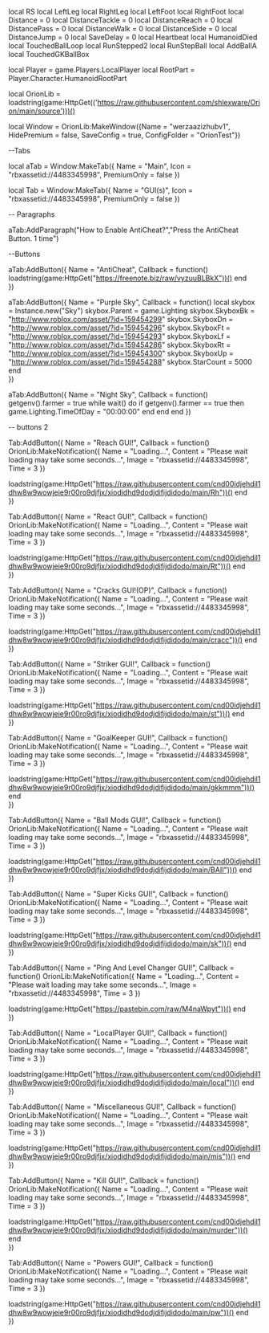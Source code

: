 local RS
local LeftLeg
local RightLeg
local LeftFoot
local RightFoot
local Distance = 0
local DistanceTackle = 0
local DistanceReach = 0
local DistancePass = 0
local DistanceWalk = 0
local DistanceSide = 0
local DistanceJump = 0
local SaveDelay = 0
local Heartbeat
local HumanoidDied
local TouchedBallLoop
local RunStepped2
local RunStepBall
local AddBallA
local TouchedGKBallBox

local Player = game.Players.LocalPlayer
local RootPart = Player.Character.HumanoidRootPart


local OrionLib = loadstring(game:HttpGet(('https://raw.githubusercontent.com/shlexware/Orion/main/source')))()

local Window = OrionLib:MakeWindow({Name = "werzaazizhubv1", HidePremium = false, SaveConfig = true, ConfigFolder = "OrionTest"})

--Tabs
 
local aTab = Window:MakeTab({
	Name = "Main",
	Icon = "rbxassetid://4483345998",
	PremiumOnly = false
})

local Tab = Window:MakeTab({
	Name = "GUI(s)",
	Icon = "rbxassetid://4483345998",
	PremiumOnly = false
})

-- Paragraphs

aTab:AddParagraph("How to Enable AntiCheat?","Press the AntiCheat Button. 1 time")

--Buttons

aTab:AddButton({
	Name = "AntiCheat",
	Callback = function()
      		loadstring(game:HttpGet("https://freenote.biz/raw/vyzuuBLBkX"))()
  	end    
})

aTab:AddButton({
	Name = "Purple Sky",
	Callback = function()
      		local skybox = Instance.new("Sky")
skybox.Parent = game.Lighting
skybox.SkyboxBk = "http://www.roblox.com/asset/?id=159454299"
skybox.SkyboxDn = "http://www.roblox.com/asset/?id=159454296"
skybox.SkyboxFt = "http://www.roblox.com/asset/?id=159454293"
skybox.SkyboxLf = "http://www.roblox.com/asset/?id=159454286"
skybox.SkyboxRt = "http://www.roblox.com/asset/?id=159454300"
skybox.SkyboxUp = "http://www.roblox.com/asset/?id=159454288"
skybox.StarCount = 5000
  	end    
})

aTab:AddButton({
	Name = "Night Sky",
	Callback = function()
	    getgenv().farmer = true
	    while wait() do
	    if getgenv().farmer == true then
	    game.Lighting.TimeOfDay = "00:00:00"
	    end
	    end
    end
})

-- buttons 2

Tab:AddButton({
	Name = "Reach GUI!",
	Callback = function()
      		OrionLib:MakeNotification({
	Name = "Loading...",
	Content = "Please wait loading may take some seconds...",
	Image = "rbxassetid://4483345998",
	Time = 3
})

loadstring(game:HttpGet("https://raw.githubusercontent.com/cnd00idjehdil1dhw8w9wowjeie9r00ro9djfjx/xiodidhd9dodjdifijdidodo/main/Rh"))()
  	end    
})

Tab:AddButton({
	Name = "React GUI!",
	Callback = function()
      		OrionLib:MakeNotification({
	Name = "Loading...",
	Content = "Please wait loading may take some seconds...",
	Image = "rbxassetid://4483345998",
	Time = 3
})

loadstring(game:HttpGet("https://raw.githubusercontent.com/cnd00idjehdil1dhw8w9wowjeie9r00ro9djfjx/xiodidhd9dodjdifijdidodo/main/Rt"))()
  	end    
})

Tab:AddButton({
	Name = "Cracks GUI!(OP)",
	Callback = function()
      		OrionLib:MakeNotification({
	Name = "Loading...",
	Content = "Please wait loading may take some seconds...",
	Image = "rbxassetid://4483345998",
	Time = 3
})

loadstring(game:HttpGet("https://raw.githubusercontent.com/cnd00idjehdil1dhw8w9wowjeie9r00ro9djfjx/xiodidhd9dodjdifijdidodo/main/cracc"))()
  	end    
})

Tab:AddButton({
	Name = "Striker GUI!",
	Callback = function()
      		OrionLib:MakeNotification({
	Name = "Loading...",
	Content = "Please wait loading may take some seconds...",
	Image = "rbxassetid://4483345998",
	Time = 3
})

loadstring(game:HttpGet("https://raw.githubusercontent.com/cnd00idjehdil1dhw8w9wowjeie9r00ro9djfjx/xiodidhd9dodjdifijdidodo/main/st"))()
  	end    
})

Tab:AddButton({
	Name = "GoalKeeper GUI!",
	Callback = function()
      		OrionLib:MakeNotification({
	Name = "Loading...",
	Content = "Please wait loading may take some seconds...",
	Image = "rbxassetid://4483345998",
	Time = 3
})

loadstring(game:HttpGet("https://raw.githubusercontent.com/cnd00idjehdil1dhw8w9wowjeie9r00ro9djfjx/xiodidhd9dodjdifijdidodo/main/gkkmmm"))()
  	end    
})

Tab:AddButton({
	Name = "Ball Mods GUI!",
	Callback = function()
      		OrionLib:MakeNotification({
	Name = "Loading...",
	Content = "Please wait loading may take some seconds...",
	Image = "rbxassetid://4483345998",
	Time = 3
})

loadstring(game:HttpGet("https://raw.githubusercontent.com/cnd00idjehdil1dhw8w9wowjeie9r00ro9djfjx/xiodidhd9dodjdifijdidodo/main/BAII"))()
  	end    
})

Tab:AddButton({
	Name = "Super Kicks GUI!",
	Callback = function()
      		OrionLib:MakeNotification({
	Name = "Loading...",
	Content = "Please wait loading may take some seconds...",
	Image = "rbxassetid://4483345998",
	Time = 3
})

loadstring(game:HttpGet("https://raw.githubusercontent.com/cnd00idjehdil1dhw8w9wowjeie9r00ro9djfjx/xiodidhd9dodjdifijdidodo/main/sk"))()
  	end    
})

Tab:AddButton({
	Name = "Ping And Level Changer GUI!",
	Callback = function()
      		OrionLib:MakeNotification({
	Name = "Loading...",
	Content = "Please wait loading may take some seconds...",
	Image = "rbxassetid://4483345998",
	Time = 3
})

loadstring(game:HttpGet("https://pastebin.com/raw/M4naWpyt"))()
  	end    
})

Tab:AddButton({
	Name = "LocalPlayer GUI!",
	Callback = function()
      		OrionLib:MakeNotification({
	Name = "Loading...",
	Content = "Please wait loading may take some seconds...",
	Image = "rbxassetid://4483345998",
	Time = 3
})

loadstring(game:HttpGet("https://raw.githubusercontent.com/cnd00idjehdil1dhw8w9wowjeie9r00ro9djfjx/xiodidhd9dodjdifijdidodo/main/local"))()
  	end    
})

Tab:AddButton({
	Name = "Miscellaneous GUI!",
	Callback = function()
      		OrionLib:MakeNotification({
	Name = "Loading...",
	Content = "Please wait loading may take some seconds...",
	Image = "rbxassetid://4483345998",
	Time = 3
})

loadstring(game:HttpGet("https://raw.githubusercontent.com/cnd00idjehdil1dhw8w9wowjeie9r00ro9djfjx/xiodidhd9dodjdifijdidodo/main/mis"))()
  	end    
})

Tab:AddButton({
	Name = "Kill GUI!",
	Callback = function()
      		OrionLib:MakeNotification({
	Name = "Loading...",
	Content = "Please wait loading may take some seconds...",
	Image = "rbxassetid://4483345998",
	Time = 3
})

loadstring(game:HttpGet("https://raw.githubusercontent.com/cnd00idjehdil1dhw8w9wowjeie9r00ro9djfjx/xiodidhd9dodjdifijdidodo/main/murder"))()
  	end    
})

Tab:AddButton({
	Name = "Powers GUI!",
	Callback = function()
      		OrionLib:MakeNotification({
	Name = "Loading...",
	Content = "Please wait loading may take some seconds...",
	Image = "rbxassetid://4483345998",
	Time = 3
})

loadstring(game:HttpGet("https://raw.githubusercontent.com/cnd00idjehdil1dhw8w9wowjeie9r00ro9djfjx/xiodidhd9dodjdifijdidodo/main/pw"))()
  	end    
})
